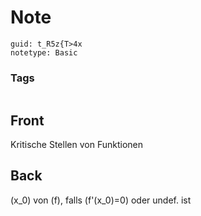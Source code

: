 # Note
```
guid: t_R5z{T>4x
notetype: Basic
```

### Tags
```
```

## Front
Kritische Stellen von Funktionen

## Back
\(x_0\) von \(f\), falls \(f'(x_0)=0\) oder undef. ist
